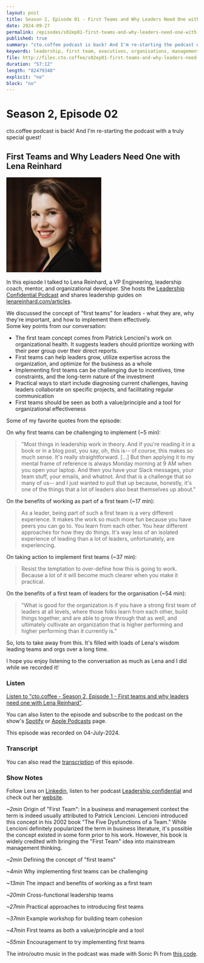 ```yaml
---
layout: post
title: Season 2, Episode 01 - First Teams and Why Leaders Need One with Lena Reinhard
date: 2024-09-27
permalink: /episodes/s02ep01-first-teams-and-why-leaders-need-one-with-lena-reinhard/
published: true
summary: "cto.coffee podcast is back! And I'm re-starting the podcast with a truly special guest! I spoke with Lena Reinhard about the concept of 'first teams' for leaders - what they are, why they're important, and how to implement them effectively"
keywords: leadership, first team, executives, organisations, management, organizational culture, collaboration
file: http://files.cto.coffee/s02ep01-first-teams-and-why-leaders-need-one-with-lena-reinhard/cto.coffee-s02ep01-first-teams-and-why-leaders-need-one-with-lena-reinhard.mp3
duration: "57:12"
length: "82479348"
explicit: "no"
block: "no"
---
```


# Season 2, Episode 02

cto.coffee podcast is back! And I'm re-starting the podcast with a truly special guest!

## First Teams and Why Leaders Need One with Lena Reinhard

<p>
  <img class="aboutimg" src="/static/img/s02ep01-lena.jpg" />

  In this episode I talked to Lena Reinhard, a VP Engineering, leadership coach, mentor, and organizational developer.
  She hosts the <a href="https://www.lenareinhard.com/leadership-confidential">Leadership Confidential Podcast</a> and
  shares leadership guides on <a href="https://lenareinhard.com/articles">lenareinhard.com/articles</a>.

</p>
<div style='clear: both;'></div>

We discussed the concept of "first teams" for leaders - what they are, why they're important, and how to implement them
effectively.  
Some key points from our conversation:

- The first team concept comes from Patrick Lencioni's work on organizational health. It suggests leaders should
prioritize working with their peer group over their direct reports.
- First teams can help leaders grow, utilize expertise across the organization, and optimize for the business as a whole
- Implementing first teams can be challenging due to incentives, time constraints, and the long-term nature of the investment
- Practical ways to start include diagnosing current challenges, having leaders collaborate on specific projects, and facilitating regular communication
- First teams should be seen as both a value/principle and a tool for organizational effectiveness

Some of my favorite quotes from the episode:

On why first teams can be challenging to implement (~5 min):

> "Most things in leadership work in theory. And if you're reading it in a book or in a blog post, you say, oh, this
> is-- of course, this makes so much sense. It's really straightforward. [...] But then applying it to my mental frame
> of reference is always Monday morning at 9 AM when you open your laptop. And then you have your Slack messages, your
> team stuff, your emails, and whatnot. And that is a challenge that so many of us-- and I just wanted to pull that up
> because, honestly, it's one of the things that a lot of leaders also beat themselves up about."

On the benefits of working as part of a first team (~17 min):

> As a leader, being part of such a first team is a very different experience. It makes the work so much more fun
> because you have peers you can go to. You learn from each other. You hear different approaches for how they do things.
> It's way less of an isolated experience of leading than a lot of leaders, unfortunately, are experiencing.

On taking action to implement first teams (~37 min):

> Resist the temptation to over-define how this is going to work. Because a lot of it will become much clearer when you make it practical.

On the benefits of a first team of leaders for the organisation (~54 min):

> "What is good for the organization is if you have a strong first team of leaders at all levels, where those folks
> learn from each other, build things together, and are able to grow through that as well, and ultimately cultivate an
> organization that is higher performing and higher performing than it currently is."


So, lots to take away from this. It's filled with loads of Lena's wisdom leading teams and orgs over a long time.

I hope you enjoy listening to the conversation as much as Lena and I did while we recorded it!

### Listen

[Listen to "cto.coffee - Season 2, Episode 1 - First teams and why leaders need one with Lena Reinhard"]({{page.file}}).

You can also listen to the episode and subscribe to the podcast on the show's [Spotify][spotify-show] or [Apple Podcasts][apple-podcasts-show] page.

This episode was recorded on 04-July-2024.


### Transcript

You can also read the [transcription](transcript) of this episode.

### Show Notes

Follow Lena on [Linkedin][lena-linkedin], listen to her podcast [Leadership confidential][leadership-confidential] and
check out her [website][lena-website].

_~2min_ Origin of "First Team": In a business and management context the term is indeed usually attributed to Patrick Lencioni. Lencioni introduced this concept in his 2002 book "The Five Dysfunctions of a Team."
While Lencioni definitely popularized the term in business literature, it's possible the concept existed in some form prior to his work. However, his book is widely credited with bringing the "First Team" idea into mainstream management thinking.

_~2min_ Defining the concept of "first teams"

_~4min_ Why implementing first teams can be challenging

_~13min_ The impact and benefits of working as a first team

_~20min_ Cross-functional leadership teams

_~27min_ Practical approaches to introducing first teams

_~37min_ Example workshop for building team cohesion

_~47min_ First teams as both a value/principle and a tool

_~55min_ Encouragement to try implementing first teams

The intro/outro music in the podcast was made with Sonic Pi from [this code][intro-music].

[lena-linkedin]: https://www.linkedin.com/in/lenareinhard
[lena-website]: https://www.lenareinhard.com/
[leadership-confidential]: https://www.lenareinhard.com/leadership-confidential
[spotify-show]: https://open.spotify.com/show/1tTIPMUw3jT882J0dprLYq
[apple-podcasts-show]: https://podcasts.apple.com/de/podcast/cto-coffee-lets-talk-people-tech/id1327337875?l=en
[intro-music]: https://github.com/benjmin-r/music/blob/master/2017-12-04_cto.coffee-intro.rb

